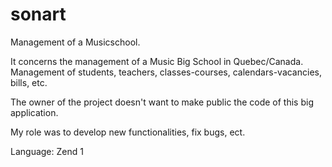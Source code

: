 # sonart
Management of a Musicschool.

It concerns the management of a Music Big School in Quebec/Canada.
Management of students, teachers, classes-courses, calendars-vacancies, bills, etc.

The owner of the project doesn't want to make public the code of this big application.

My role was to develop new functionalities, fix bugs, ect.

Language: Zend 1
